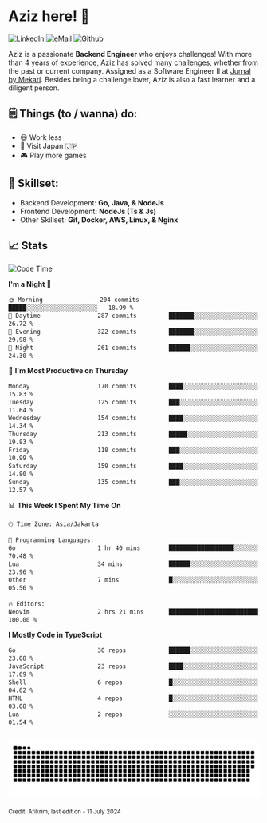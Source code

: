 # Aziz here! 👋

[![LinkedIn](https://img.shields.io/static/v1?message=afikrim&logo=linkedin&label=&color=0077B5&logoColor=white&labelColor=&style=for-the-badge)](https://www.linkedin.com/in/afikrim)
[![eMail](https://img.shields.io/static/v1?message=afikrim10@gmail.com&logo=gmail&label=&color=D14836&logoColor=white&labelColor=&style=for-the-badge)](mailto:afikrim10@gmail.com)
[![Github](https://komarev.com/ghpvc/?username=afikrim&label=Visitors&style=for-the-badge)](https://www.github.com/afikrim)

<!--Introduction-->
Aziz is a passionate **Backend Engineer** who enjoys challenges! With more than 4 years of experience, Aziz has solved many challenges, whether from the past or current company. Assigned as a Software Engineer II at [Jurnal by Mekari](https://jurnal.id). Besides being a challenge lover, Aziz is also a fast learner and a diligent person.

<!--Things TODO-->
## 🗒️ Things (to / wanna) do:

- 😆 Work less
- 🚀 Visit Japan 🇯🇵
- 🎮 Play more games

<!--Skillset-->
## 🏅 Skillset:

- Backend Development: **Go, Java, & NodeJs**
- Frontend Development: **NodeJs (Ts & Js)**
- Other Skillset: **Git, Docker, AWS, Linux, & Nginx**

## 📈 Stats  

<!--START_SECTION:waka-->
![Code Time](http://img.shields.io/badge/Code%20Time-1%2C558%20hrs%2011%20mins-blue)

**I'm a Night 🦉** 

```text
🌞 Morning                204 commits         █████░░░░░░░░░░░░░░░░░░░░   18.99 % 
🌆 Daytime                287 commits         ███████░░░░░░░░░░░░░░░░░░   26.72 % 
🌃 Evening                322 commits         ███████░░░░░░░░░░░░░░░░░░   29.98 % 
🌙 Night                  261 commits         ██████░░░░░░░░░░░░░░░░░░░   24.30 % 
```
📅 **I'm Most Productive on Thursday** 

```text
Monday                   170 commits         ████░░░░░░░░░░░░░░░░░░░░░   15.83 % 
Tuesday                  125 commits         ███░░░░░░░░░░░░░░░░░░░░░░   11.64 % 
Wednesday                154 commits         ████░░░░░░░░░░░░░░░░░░░░░   14.34 % 
Thursday                 213 commits         █████░░░░░░░░░░░░░░░░░░░░   19.83 % 
Friday                   118 commits         ███░░░░░░░░░░░░░░░░░░░░░░   10.99 % 
Saturday                 159 commits         ████░░░░░░░░░░░░░░░░░░░░░   14.80 % 
Sunday                   135 commits         ███░░░░░░░░░░░░░░░░░░░░░░   12.57 % 
```


📊 **This Week I Spent My Time On** 

```text
🕑︎ Time Zone: Asia/Jakarta

💬 Programming Languages: 
Go                       1 hr 40 mins        ██████████████████░░░░░░░   70.48 % 
Lua                      34 mins             ██████░░░░░░░░░░░░░░░░░░░   23.96 % 
Other                    7 mins              █░░░░░░░░░░░░░░░░░░░░░░░░   05.56 % 

🔥 Editors: 
Neovim                   2 hrs 21 mins       █████████████████████████   100.00 % 
```

**I Mostly Code in TypeScript** 

```text
Go                       30 repos            ██████░░░░░░░░░░░░░░░░░░░   23.08 % 
JavaScript               23 repos            ████░░░░░░░░░░░░░░░░░░░░░   17.69 % 
Shell                    6 repos             █░░░░░░░░░░░░░░░░░░░░░░░░   04.62 % 
HTML                     4 repos             █░░░░░░░░░░░░░░░░░░░░░░░░   03.08 % 
Lua                      2 repos             ░░░░░░░░░░░░░░░░░░░░░░░░░   01.54 % 
```




<!--END_SECTION:waka-->


<br clear="both">

<div align="center">
  <img src="https://raw.githubusercontent.com/afikrim/afikrim/output/snake.svg" alt="Snake animation" />
</div>


<sub>Credit: Afikrim, last edit on - 11 July 2024</sub>
